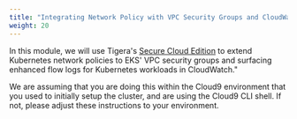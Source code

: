 ```yaml
---
title: "Integrating Network Policy with VPC Security Groups and CloudWatch"
weight: 20
---
```


In this module, we will use Tigera's [Secure Cloud Edition](https://www.tigera.io/tigera-secure-ce) to extend Kubernetes network policies to EKS' VPC security groups and surfacing enhanced flow logs for Kubernetes workloads in CloudWatch."

We are assuming that you are doing this within the Cloud9 environment that you used to initially setup the cluster, and are using the Cloud9 CLI shell.  If not, please adjust these instructions to your environment.
